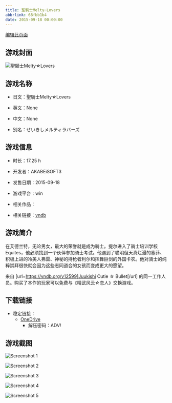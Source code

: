 ```yaml
---
title: 聖騎士Melty☆Lovers
abbrlink: 68fbb1b4
date: 2015-09-18 00:00:00
---
```

[编辑此页面](https://github.com/ACG-3/ADV3-source/blob/main/source/_posts/games/%E8%81%96%E9%A8%8E%E5%A3%ABMelty%E2%98%86Lovers.md)

## 游戏封面

![聖騎士Melty☆Lovers](https://pan.timero.xyz/d/onedrive/img_lib_001/%E8%81%96%E9%A8%8E%E5%A3%ABMelty%E2%98%86Lovers_cover.avif)


## 游戏名称

- 日文：聖騎士Melty☆Lovers
- 英文：None
- 中文：None

- 别名：せいきしメルティラバーズ


## 游戏信息

- 时长：17.25 h
- 开发者：AKABEiSOFT3
- 发售日期：2015-09-18
- 游戏平台：win
- 相关作品：

- 相关链接：[vndb](https://vndb.org/v16851)


## 游戏简介

在艾德兰特，无论男女，最大的荣誉就是成为骑士。提尔进入了骑士培训学校 Equites，他必须找到一个伙伴参加骑士考试。他遇到了聪明但天真烂漫的塞菲、积极上进的冷美人弗雷、神秘的持枪者利尔和挥舞巨剑的外国卡农。他对骑士的纯粹崇拜很快就会因为这些志同道合的女孩而变成更大的愿望。



来自 [url=https://vndb.org/v12599]Juukishi Cutie ☆ Bullet[/url] 的同一工作人员。购买了本作的玩家可以免费与《精武风云☆恋人》交换游戏。


## 下载链接

- 稳定链接：
    - [OneDrive](https://pan.timero.xyz/onedrive/adv_lib_001/%E8%81%96%E9%A8%8E%E5%A3%ABMelty%E2%98%86Lovers)
        - 解压密码：ADV!



## 游戏截图


![Screenshot 1](https://pan.timero.xyz/d/onedrive/img_lib_001/%E8%81%96%E9%A8%8E%E5%A3%ABMelty%E2%98%86Lovers_Screenshot_1.avif)

![Screenshot 2](https://pan.timero.xyz/d/onedrive/img_lib_001/%E8%81%96%E9%A8%8E%E5%A3%ABMelty%E2%98%86Lovers_Screenshot_2.avif)

![Screenshot 3](https://pan.timero.xyz/d/onedrive/img_lib_001/%E8%81%96%E9%A8%8E%E5%A3%ABMelty%E2%98%86Lovers_Screenshot_3.avif)

![Screenshot 4](https://pan.timero.xyz/d/onedrive/img_lib_001/%E8%81%96%E9%A8%8E%E5%A3%ABMelty%E2%98%86Lovers_Screenshot_4.avif)

![Screenshot 5](https://pan.timero.xyz/d/onedrive/img_lib_001/%E8%81%96%E9%A8%8E%E5%A3%ABMelty%E2%98%86Lovers_Screenshot_5.avif)

